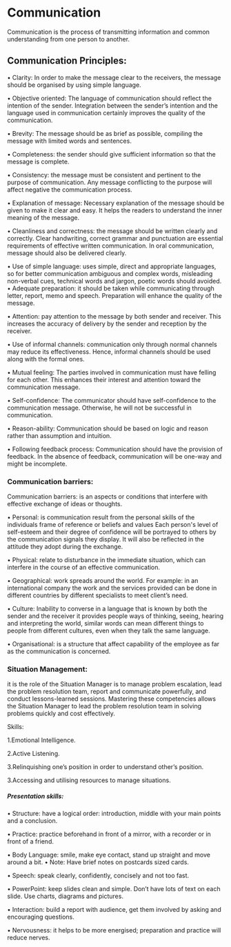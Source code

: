 # Communication
Communication is the process of transmitting information and common understanding from one person to another.

## Communication Principles:


•	Clarity:  In order to make the message clear to the receivers, the message should be organised by using simple language.


•	Objective oriented: The language of communication should reflect the intention of the sender. Integration between the sender’s intention and the language used in communication certainly improves the quality of the communication.


•	Brevity: The message should be as brief as possible, compiling the message with limited words and sentences.


•	Completeness: the sender should give sufficient information so that the message is complete.

•	Consistency: the message must be consistent and pertinent to the purpose of communication. Any message conflicting to the purpose will affect negative the communication process.

•	Explanation of message: Necessary explanation of the message should be given to make it clear and easy. It helps the readers to understand the inner meaning of the message.

•	Cleanliness and correctness: the message should be written clearly and correctly. Clear handwriting, correct grammar and punctuation are essential requirements of effective written communication. In oral communication, message should also be delivered clearly.

•	Use of simple language:  uses simple, direct and appropriate languages, so for better communication ambiguous and complex words, misleading non-verbal cues, technical words and jargon, poetic words should avoided.
•	Adequate preparation: it should be taken while communicating through letter, report, memo and speech. Preparation will enhance the quality of the message.

•	Attention: pay attention to the message by both sender and receiver. This increases the accuracy of delivery by the sender and reception by the receiver.

•	Use of informal channels: communication only through normal channels may reduce its effectiveness. Hence, informal channels should be used along with the formal ones.

•	Mutual feeling: The parties involved in communication must have felling for each other. This enhances their interest and attention toward the communication message.

•	Self-confidence: The communicator should have self-confidence to the communication message. Otherwise, he will not be successful in communication.

•	Reason-ability: Communication should be based on logic and reason rather than assumption and intuition.

•	Following feedback process: Communication should have the provision of feedback. In the absence of feedback, communication will be one-way and might be incomplete.


### Communication barriers:


 Communication barriers: is an aspects or conditions that interfere with effective exchange of ideas or thoughts.

 • Personal: is communication result from the personal skills of the individuals frame of reference or beliefs and values Each person's level of self-esteem and their degree of confidence will be portrayed to others by the communication signals they display. It will also be reflected in the attitude they adopt during the exchange.

•	Physical: relate to disturbance in the immediate situation, which can interfere in the course of an effective communication.

•	Geographical: work spreads around the world. For example: in an international company the work and the services provided can be done in different countries by different specialists to meet client’s need.

•	Culture: Inability to converse in a language that is known by both the sender and the receiver it provides people ways of thinking, seeing, hearing and interpreting the world, similar words can mean different things to people from different cultures, even when they talk the same language.


•	Organisational: is a structure that affect capability of the employee as far as the communication is concerned.

### Situation Management:

it is the role of the Situation Manager is to manage problem escalation, lead the problem resolution team, report and communicate powerfully, and conduct lessons-learned sessions. Mastering these competencies allows the Situation Manager to lead the problem resolution team in solving problems quickly and cost effectively.

Skills:

1.Emotional Intelligence.

2.Active Listening.

3.Relinquishing one’s position in order to understand other’s position.

3.Accessing and utilising resources to manage situations.



##### Presentation skills:

•	Structure: have a logical order: introduction, middle with your main points and a conclusion.



•	Practice: practice beforehand in front of a mirror, with a recorder or in front of a friend.



•	Body Language: smile, make eye contact, stand up straight and move around a bit.
•	Note: Have brief notes on postcards sized cards.


•	Speech: speak clearly, confidently, concisely and not too fast.


•	PowerPoint: keep slides clean and simple. Don’t have lots of text on each slide. Use charts, diagrams and pictures.


•	Interaction: build a report with audience, get them involved by asking and encouraging questions.


•	Nervousness: it helps to be more energised; preparation and practice will reduce nerves.
